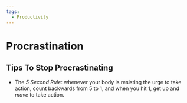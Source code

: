 ```yaml
---
tags:
  - Productivity
---
```


# Procrastination

## Tips To Stop Procrastinating

- The _5 Second Rule_: whenever your body is resisting the urge to take action,
  count backwards from 5 to 1, and when you hit 1, get up and _move_ to take
  action.
